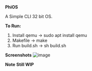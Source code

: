 ****PhiOS**** 

A Simple CLI 32 bit OS.

**To Run:**
1. Install qemu -> sudo apt install qemu
2. Makefile -> make
3. Run build.sh -> sh build.sh

**Screenshots**
![image](https://github.com/SMFRafin/PhiOS/assets/109092327/538a2b4d-f5c2-4be8-9c2d-e255c19d0436)

**Note**
**Still WIP**
